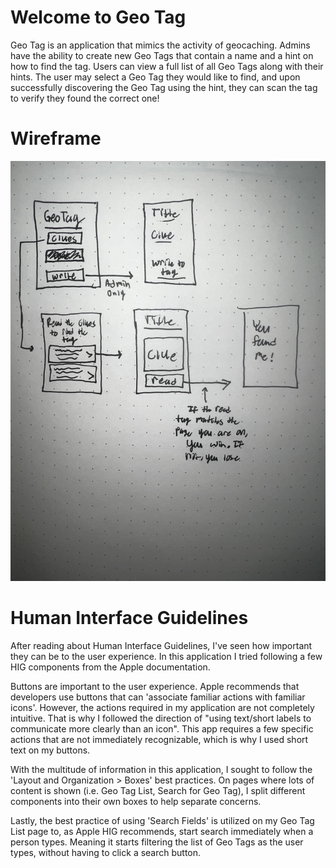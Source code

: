 # Welcome to Geo Tag

Geo Tag is an application that mimics the activity of geocaching. Admins have the ability to create new Geo Tags that contain a name and a hint on how to find the tag. Users can view a full list of all Geo Tags along with their hints. The user may select a Geo Tag they would like to find, and upon successfully discovering the Geo Tag using the hint, they can scan the tag to verify they found the correct one!

# Wireframe

![Tool Tracking Screenshot](./assets/images/wireframe.jpeg)

# Human Interface Guidelines

After reading about Human Interface Guidelines, I've seen how important they can be to the user experience. In this application I tried following a few HIG components from the Apple documentation.

Buttons are important to the user experience. Apple recommends that developers use buttons that can 'associate familiar actions with familiar icons'. However, the actions required in my application are not completely intuitive. That is why I followed the direction of "using text/short labels to communicate more clearly than an icon". This app requires a few specific actions that are not immediately recognizable, which is why I used short text on my buttons.

With the multitude of information in this application, I sought to follow the 'Layout and Organization > Boxes' best practices. On pages where lots of content is shown (i.e. Geo Tag List, Search for Geo Tag), I split different components into their own boxes to help separate concerns.

Lastly, the best practice of using 'Search Fields' is utilized on my Geo Tag List page to, as Apple HIG recommends, start search immediately when a person types. Meaning it starts filtering the list of Geo Tags as the user types, without having to click a search button.
